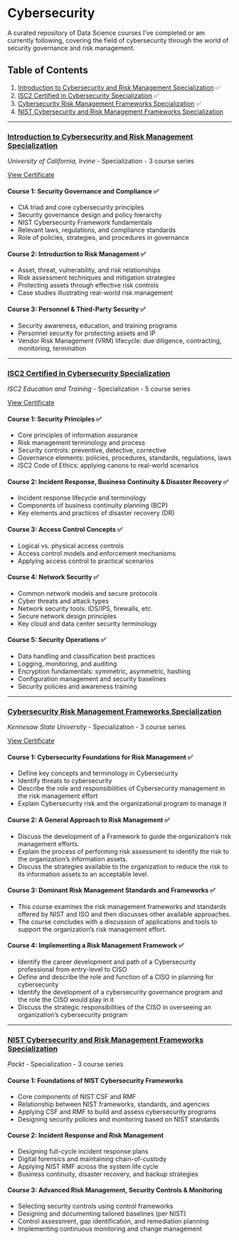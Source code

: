 # Cybersecurity
A curated repository of Data Science courses I’ve completed or am currently following, covering the field of cybersecurity through the world of security governance and risk management.

## Table of Contents
1. [Introduction to Cybersecurity and Risk Management Specialization](#introduction-to-cybersecurity-and-risk-management-specialization) ✅
2. [ISC2 Certified in Cybersecurity Specialization](#ics2-certified-in-cybersecurity-specialisation) ✅
3. [Cybersecurity Risk Management Frameworks Specialization](#cybersecurity-risk-management-frameworks-specialization) ✅
4. [NIST Cybersecurity and Risk Management Frameworks Specialization](#nist-cybersecurity-and-risk-management-frameworks-specialization) 

---

### [Introduction to Cybersecurity and Risk Management Specialization](https://www.coursera.org/programs/data-science-school-qav8p/specializations/information-security)
*University of California, Irvine* - Specialization - 3 course series

[View Certificate](https://www.coursera.org/account/accomplishments/specialization/TNR9VXSBVERB)

#### Course 1: Security Governance and Compliance ✅
- CIA triad and core cybersecurity principles  
- Security governance design and policy hierarchy  
- NIST Cybersecurity Framework fundamentals  
- Relevant laws, regulations, and compliance standards  
- Role of policies, strategies, and procedures in governance  

#### Course 2: Introduction to Risk Management ✅
- Asset, threat, vulnerability, and risk relationships  
- Risk assessment techniques and mitigation strategies  
- Protecting assets through effective risk controls  
- Case studies illustrating real-world risk management  

#### Course 3: Personnel & Third-Party Security ✅
- Security awareness, education, and training programs  
- Personnel security for protecting assets and IP  
- Vendor Risk Management (VRM) lifecycle: due diligence, contracting, monitoring, termination  

---

### [ISC2 Certified in Cybersecurity Specialization](https://www.coursera.org/specializations/certified-in-cybersecurity)
*ISC2 Education and Training* - Specialization - 5 course series

[View Certificate](https://coursera.org/share/0b4ac863083fde1a02f6de5c1209fe0d)

#### Course 1: Security Principles ✅
- Core principles of information assurance  
- Risk management terminology and process  
- Security controls: preventive, detective, corrective  
- Governance elements: policies, procedures, standards, regulations, laws  
- ISC2 Code of Ethics: applying canons to real-world scenarios  

#### Course 2: Incident Response, Business Continuity & Disaster Recovery ✅
- Incident response lifecycle and terminology  
- Components of business continuity planning (BCP)  
- Key elements and practices of disaster recovery (DR)  

#### Course 3: Access Control Concepts ✅
- Logical vs. physical access controls  
- Access control models and enforcement mechanisms  
- Applying access control to practical scenarios  

#### Course 4: Network Security ✅
- Common network models and secure protocols  
- Cyber threats and attack types  
- Network security tools: IDS/IPS, firewalls, etc.  
- Secure network design principles  
- Key cloud and data center security terminology  

#### Course 5: Security Operations ✅
- Data handling and classification best practices  
- Logging, monitoring, and auditing  
- Encryption fundamentals: symmetric, asymmetric, hashing  
- Configuration management and security baselines  
- Security policies and awareness training

---
### [Cybersecurity Risk Management Frameworks Specialization](https://www.coursera.org/programs/data-science-school-qav8p/specializations/cybersecurity-risk-management-frameworks)
*Kennesaw State University* - Specialization - 3 course series

[View Certificate]()

#### Course 1: Cybersecurity Foundations for Risk Management ✅
- Define key concepts and terminology in Cybersecurity
- Identify threats to cybersecurity
- Describe the role and responsibilities of Cybersecurity management in the risk management effort
- Explain Cybersecurity risk and the organizational program to manage it

#### Course 2: A General Approach to Risk Management ✅
- Discuss the development of a Framework to guide the organization’s risk management efforts.
- Explain the process of performing risk assessment to identify the risk to the organization’s information assets.
- Discuss the strategies available to the organization to reduce the risk to its information assets to an acceptable level.

#### Course 3: Dominant Risk Management Standards and Frameworks ✅
- This course examines the risk management frameworks and standards offered by NIST and ISO and then discusses other available approaches.
- The course concludes with a discussion of applications and tools to support the organization’s risk management effort.

#### Course 4: Implementing a Risk Management Framework ✅
- Identify the career development and path of a Cybersecurity professional from entry-level to CISO
- Define and describe the role and function of a CISO in planning for cybersecurity
- Identify the development of a cybersecurity governance program and the role the CISO would play in it
- Discuss the strategic responsibilities of the CISO in overseeing an organization’s cybersecurity program

---

### [NIST Cybersecurity and Risk Management Frameworks Specialization](https://www.coursera.org/specializations/packt-nist-cybersecurity-and-risk-management-frameworks)
*Packt* - Specialization - 3 course series

#### Course 1: Foundations of NIST Cybersecurity Frameworks 
- Core components of NIST CSF and RMF  
- Relationship between NIST frameworks, standards, and agencies  
- Applying CSF and RMF to build and assess cybersecurity programs  
- Designing security policies and monitoring based on NIST standards  

#### Course 2: Incident Response and Risk Management
- Designing full-cycle incident response plans  
- Digital forensics and maintaining chain-of-custody  
- Applying NIST RMF across the system life cycle  
- Business continuity, disaster recovery, and backup strategies  

#### Course 3: Advanced Risk Management, Security Controls & Monitoring
- Selecting security controls using control frameworks  
- Designing and documenting tailored baselines (per NIST)  
- Control assessment, gap identification, and remediation planning  
- Implementing continuous monitoring and change management  

